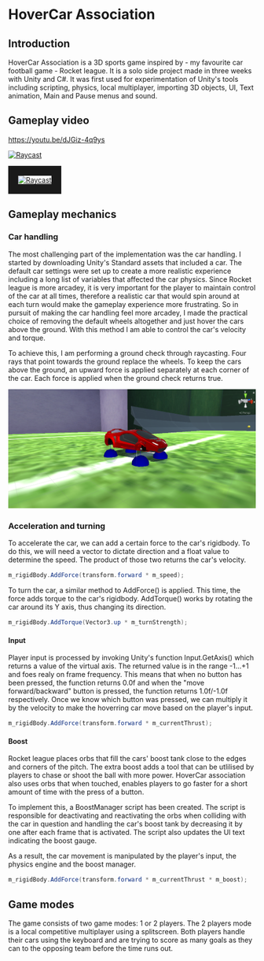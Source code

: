 # HoverCar Association #

## Introduction ##
HoverCar Association is a 3D sports game inspired by - my favourite car football game - Rocket league. It is a solo side project made in three weeks with Unity and C#. It was first used for experimentation of Unity's tools including scripting, physics, local multiplayer, importing 3D objects, UI, Text animation, Main and Pause menus and sound.


## Gameplay video ##

https://youtu.be/dJGiz-4q9ys

[![Raycast](http://img.youtube.com/vi/dJGiz-4q9ys/0.jpg)](http://www.youtube.com/watch?v=dJGiz-4q9ys&ab_channel=ChristomanosAnastasiou)

<a href="http://www.youtube.com/watch?feature=player_embedded&v=dJGiz-4q9ys&ab_channel=ChristomanosAnastasiou
" target="_blank"><img src="http://img.youtube.com/vi/dJGiz-4q9ys/1.jpg" 
alt="Raycast" width="240" height="180" border="20" /></a>

## Gameplay mechanics ##

### Car handling ###
The most challenging part of the implementation was the car handling. I started by downloading Unity's Standard assets that included a car. The default car settings were set up to create a more realistic experience including a long list of variables that affected the car physics. Since Rocket league is more arcadey, it is very important for the player to maintain control of the car at all times, therefore a realistic car that would spin around at each turn would make the gameplay experience more frustrating. So in pursuit of making the car handling feel more arcadey, I made the practical choice of removing the default wheels altogether and just hover the cars above the ground. With this method I am able to control the car's velocity and torque. 

To achieve this, I am performing a ground check through raycasting. Four rays that point towards the ground replace the wheels. To keep the cars above the ground, an upward force is applied separately at each corner of the car. Each force is applied when the ground check returns true.

![ScreenShot](https://github.com/hristomanos/HoverCarAssociation/blob/master/HoverCar2.png)

### Acceleration and turning ###
To accelerate the car, we can add a certain force to the car's rigidbody. To do this, we will need a vector to dictate direction and a float value to determine the speed. The product of those two returns the car's velocity. 

```C#
m_rigidBody.AddForce(transform.forward * m_speed);
```
To turn the car, a similar method to AddForce() is applied. This time, the force adds torque to the car's rigidbody. AddTorque() works by rotating the car around its Y axis, thus changing its direction. 

```C#
m_rigidBody.AddTorque(Vector3.up * m_turnStrength);
```

#### Input ####

Player input is processed by invoking Unity's function Input.GetAxis() which returns a value of the virtual axis. The returned value is in the range -1...+1 and foes realy on frame frequency. This means that when no button has been pressed, the function returns 0.0f and when the "move forward/backward" button is pressed, the function returns 1.0f/-1.0f respectively. Once we know which button was pressed, we can multiply it by the velocity to make the hoverring car move based on the player's input.

```c#
m_rigidBody.AddForce(transform.forward * m_currentThrust);
```

#### Boost ####

Rocket league places orbs that fill the cars' boost tank close to the edges and corners of the pitch. The extra boost adds a tool that can be utlilised by players to chase or shoot the ball with more power. HoverCar association also uses orbs that when touched, enables players to go faster for a short amount of time with the press of a button.

To implement this, a BoostManager script has been created. The script is responsible for deactivating and reactivating the orbs when colliding with the car in question and handling the car's boost tank by decreasing it by one after each frame that is activated. The script also updates the UI text indicating the boost gauge.

As a result, the car movement is manipulated by the player's input, the physics engine and the boost manager.

```c#
m_rigidBody.AddForce(transform.forward * m_currentThrust * m_boost);
```

## Game modes ##
The game consists of two game modes: 1 or 2 players.
The 2 players mode is a local competitive multiplayer using a splitscreen. Both players handle their cars using the keyboard and are trying to score as many goals as they can to the opposing team before the time runs out.

